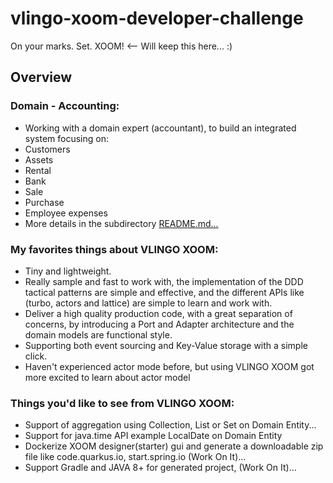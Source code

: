 # vlingo-xoom-developer-challenge

On your marks. Set. XOOM! <-- Will keep this here... :)

## Overview
### Domain - Accounting:
- Working with a domain expert (accountant), to build an integrated system focusing on:
- Customers
- Assets
- Rental
- Bank
- Sale
- Purchase
- Employee expenses
- More details in the subdirectory [README.md...](hamzajg-accounting-solution)
 
### My favorites things about VLINGO XOOM:

- Tiny and lightweight.
- Really sample and fast to work with, the implementation of the DDD tactical patterns are simple and effective, and the different APIs like (turbo, actors and lattice) are simple to learn and work with.   
- Deliver a high quality production code, with a great separation of concerns, by introducing a Port and Adapter architecture and the domain models are functional style.  
- Supporting both event sourcing and Key-Value storage with a simple click.
- Haven't experienced actor mode before, but using VLINGO XOOM got more excited to learn about actor model

### Things you'd like to see from VLINGO XOOM:

- Support of aggregation using Collection, List or Set on Domain Entity...
- Support for java.time API example LocalDate on Domain Entity
- Dockerize XOOM designer(starter) gui and generate a downloadable zip file like code.quarkus.io, start.spring.io (Work On It)...
- Support Gradle and JAVA 8+ for generated project, (Work On It)...